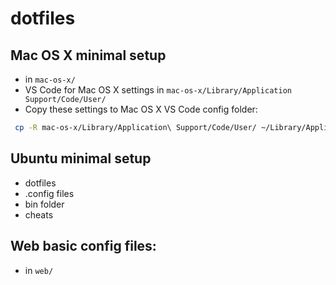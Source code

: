 # dotfiles

## Mac OS X minimal setup

-   in `mac-os-x/`
-   VS Code for Mac OS X settings in `mac-os-x/Library/Application Support/Code/User/`
-   Copy these settings to Mac OS X VS Code config folder:

```bash
 cp -R mac-os-x/Library/Application\ Support/Code/User/ ~/Library/Application\ Support/Code/User/
```

## Ubuntu minimal setup

* dotfiles
* .config files
* bin folder
* cheats

## Web basic config files:

-   in `web/`
